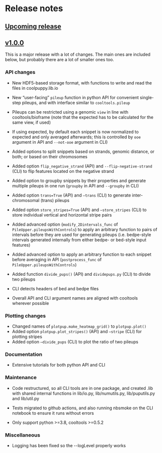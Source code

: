# Release notes

## [Upcoming release](https://github.com/open2c/coolpuppy/compare/v1.0.0...HEAD)

## [v1.0.0](https://github.com/open2c/coolpuppy/compare/v0.9.5...v1.0.0)

This is a major release with a lot of changes. The main ones are included below, but probably there are a lot of smaller ones too.

### API changes
* New HDF5-based storage format, with functions to write and read the files in coolpuppy.lib.io

* New “user-facing” `pileup` function in python API for convenient single-step pileups, and with interface similar to `cooltools.pileup`

* Pileups can be restricted using a genomic `view` in line with cooltools/bioframe (note that the expected has to be calculated for the same view, if used)

* If using expected, by default each snippet is now normalized to expected and only averaged afterwards; this is controlled by `ooe` argument in API and `--not-ooe` argument in CLI)

* Added options to split snippets based on strands, genomic distance, or both; or based on their chromosomes

* Added option `flip_negative_strand` (API) and `--flip-negative-strand` (CLI) to flip features located on the negative strand

* Added option to groupby snippets by their properties and generate multiple pileups in one run (`groupby` in API and `--groupby` in CLI)

* Added option `trans=True` (API) and `–trans` (CLI)  to generate inter-chromosomal (trans) pileups

* Added option `store_stripes=True` (API) and `–store_stripes` (CLI) to store individual vertical and horizontal stripe pairs

* Added advanced option (`modify_2Dintervals_func` of `PileUpper.pileupsWithControls`) to apply an arbitrary function to pairs of intervals before they are used for generating pileups (i.e. bedpe-style intervals generated internally from either bedpe- or bed-style input features)

* Added advanced option to apply an arbitrary function to each snippet before averaging in API (`postprocess_func` of `PileUpper.pileupsWithControls`)

* Added function `divide_pups()` (API) and `dividepups.py` (CLI) to divide two pileups 

* CLI detects headers of bed and bedpe files

* Overall API and CLI argument names are aligned with cooltools wherever possible

### Plotting changes
* Changed names of `plotpup.make_heatmap_grid()` to `plotpup.plot()`
* Added option `plotpup.plot_stripes()` (API) and `–stripe` (CLI) for plotting stripes
* Added option `–divide_pups` (CLI) to plot the ratio of two pileups

### Documentation
* Extensive tutorials for both python API and CLI

### Maintenance
* Code restructured, so all CLI tools are in one package, and created .lib with shared internal functions in lib/io.py, lib/numutils.py, lib/puputils.py and lib/util.py

* Tests migrated to github actions, and also running nbsmoke on the CLI notebook to ensure it runs without errors

* Only support python >=3.8, cooltools >=0.5.2

### Miscellaneous
* Logging has been fixed so the --logLevel properly works
